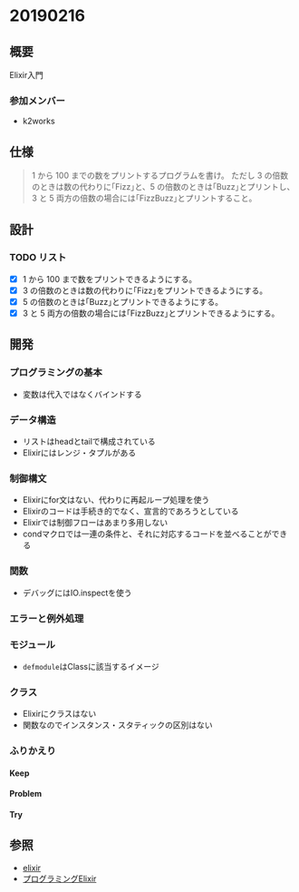 # 20190216

## 概要

Elixir入門

### 参加メンバー

- k2works

## 仕様

> 1 から 100 までの数をプリントするプログラムを書け。
> ただし 3 の倍数のときは数の代わりに｢Fizz｣と、5 の倍数のときは｢Buzz｣とプリントし、3 と 5 両方の倍数の場合には｢FizzBuzz｣とプリントすること。

## 設計

### TODO リスト

- [x] 1 から 100 まで数をプリントできるようにする。
- [x] 3 の倍数のときは数の代わりに｢Fizz｣をプリントできるようにする。
- [x] 5 の倍数のときは｢Buzz｣とプリントできるようにする。
- [x] 3 と 5 両方の倍数の場合には｢FizzBuzz｣とプリントできるようにする。

## 開発

### プログラミングの基本

- 変数は代入ではなくバインドする

### データ構造

- リストはheadとtailで構成されている
- Elixirにはレンジ・タプルがある

### 制御構文

- Elixirにfor文はない、代わりに再起ループ処理を使う
- Elixirのコードは手続き的でなく、宣言的であろうとしている
- Elixirでは制御フローはあまり多用しない
- condマクロでは一連の条件と、それに対応するコードを並べることができる

### 関数

- デバッグにはIO.inspectを使う

### エラーと例外処理

### モジュール

- `defmodule`はClassに該当するイメージ

### クラス

- Elixirにクラスはない
- 関数なのでインスタンス・スタティックの区別はない

### ふりかえり

#### Keep

#### Problem

#### Try

## 参照

- [elixir](https://elixir-lang.org/)
- [プログラミングElixir](https://www.amazon.co.jp/dp/B01KFCXP04/ref=dp-kindle-redirect?_encoding=UTF8&btkr=1)